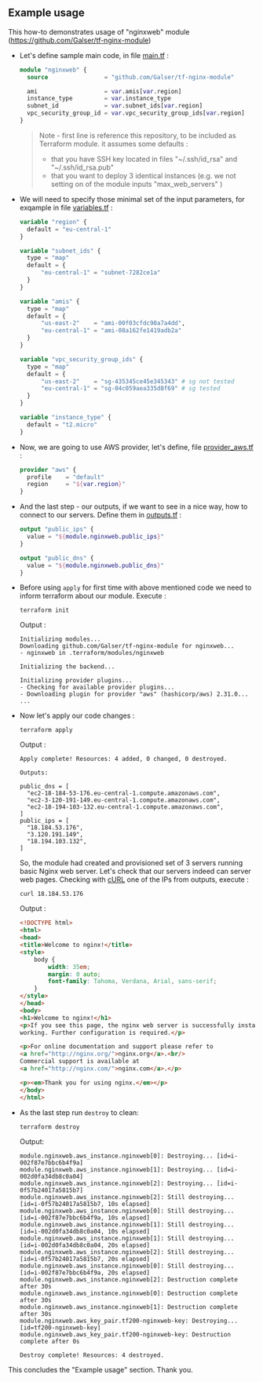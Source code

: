 ## Example usage 

This how-to demonstrates usage of "nginxweb" module (https://github.com/Galser/tf-nginx-module)

- Let's define sample main code, in file [main.tf](examples/main.tf) :
    ```terraform
    module "nginxweb" {
      source                = "github.com/Galser/tf-nginx-module"

      ami                   = var.amis[var.region]
      instance_type         = var.instance_type
      subnet_id             = var.subnet_ids[var.region]
      vpc_security_group_id = var.vpc_security_group_ids[var.region]    
    }
    ```
    > Note - first line is reference this repository, to be included as Terraform module.
    > it assumes some defaults :
    > - that you have SSH key located in files "~/.ssh/id_rsa" and "~/.ssh/id_rsa.pub"
    > - that you want to deploy 3 identical instances (e.g. we not setting on of the module inputs "max_web_servers" )

- We will need to specify those minimal set of the input parameters, for exqample in file [variables.tf](examples/variables.tf) :
    ```terraform
    variable "region" {
      default = "eu-central-1"
    }

    variable "subnet_ids" {
      type = "map"
      default = {
          "eu-central-1" = "subnet-7282ce1a"
      }
    }

    variable "amis" {
      type = "map"
      default = {
          "us-east-2"    = "ami-00f03cfdc90a7a4dd",
          "eu-central-1" = "ami-08a162fe1419adb2a"
      }
    }

    variable "vpc_security_group_ids" {
      type = "map"
      default = {
          "us-east-2"    = "sg-435345ce45e345343" # sg not tested 
          "eu-central-1" = "sg-04c059aea335d8f69" # sg tested
      }
    }

    variable "instance_type" {
      default = "t2.micro"
    }
    ```
- Now, we are going to use AWS provider, let's define, file [provider_aws.tf](examples/provider_aws.tf) :
    ```terraform
    provider "aws" {
      profile    = "default"
      region     = "${var.region}"
    }
    ```
- And the last step - our outputs, if we want to see in a nice way, how to connect to our servers. Define them in [outputs.tf](examples/outputs.tf) :
    ```terraform
    output "public_ips" {
      value = "${module.nginxweb.public_ips}"
    }

    output "public_dns" {
      value = "${module.nginxweb.public_dns}"
    }
    ```
- Before using `apply` for first time with above mentioned code we need to inform terraform about our module. Execute :
    ```
    terraform init
    ```
    Output :
    ```
    Initializing modules...
    Downloading github.com/Galser/tf-nginx-module for nginxweb...
    - nginxweb in .terraform/modules/nginxweb

    Initializing the backend...

    Initializing provider plugins...
    - Checking for available provider plugins...
    - Downloading plugin for provider "aws" (hashicorp/aws) 2.31.0...
    ...
    ```
- Now let's apply our code changes : 
    ```
    terraform apply
    ```
    Output :
    ```
    Apply complete! Resources: 4 added, 0 changed, 0 destroyed.

    Outputs:

    public_dns = [
      "ec2-18-184-53-176.eu-central-1.compute.amazonaws.com",
      "ec2-3-120-191-149.eu-central-1.compute.amazonaws.com",
      "ec2-18-194-103-132.eu-central-1.compute.amazonaws.com",
    ]
    public_ips = [
      "18.184.53.176",
      "3.120.191.149",
      "18.194.103.132",
    ]
    ```
    So, the module had created and provisioned set of 3 servers running basic Nginx web server. Let's check that our servers indeed can server web pages. Checking with [cURL](https://curl.haxx.se/)  one of the IPs from outputs, execute  :  
    ```
    curl 18.184.53.176
    ```
    Output : 
    ```html
    <!DOCTYPE html>
    <html>
    <head>
    <title>Welcome to nginx!</title>
    <style>
        body {
            width: 35em;
            margin: 0 auto;
            font-family: Tahoma, Verdana, Arial, sans-serif;
        }
    </style>
    </head>
    <body>
    <h1>Welcome to nginx!</h1>
    <p>If you see this page, the nginx web server is successfully installed and
    working. Further configuration is required.</p>

    <p>For online documentation and support please refer to
    <a href="http://nginx.org/">nginx.org</a>.<br/>
    Commercial support is available at
    <a href="http://nginx.com/">nginx.com</a>.</p>

    <p><em>Thank you for using nginx.</em></p>
    </body>
    </html>
    ```
- As the last step run `destroy` to clean:
    ```
    terraform destroy
    ```
    Output:
    ```
    module.nginxweb.aws_instance.nginxweb[0]: Destroying... [id=i-002f87e7bbc6b4f9a]
    module.nginxweb.aws_instance.nginxweb[1]: Destroying... [id=i-002d0fa34db8c0a04]
    module.nginxweb.aws_instance.nginxweb[2]: Destroying... [id=i-0f57b24017a5815b7]
    module.nginxweb.aws_instance.nginxweb[2]: Still destroying... [id=i-0f57b24017a5815b7, 10s elapsed]
    module.nginxweb.aws_instance.nginxweb[0]: Still destroying... [id=i-002f87e7bbc6b4f9a, 10s elapsed]
    module.nginxweb.aws_instance.nginxweb[1]: Still destroying... [id=i-002d0fa34db8c0a04, 10s elapsed]
    module.nginxweb.aws_instance.nginxweb[1]: Still destroying... [id=i-002d0fa34db8c0a04, 20s elapsed]
    module.nginxweb.aws_instance.nginxweb[2]: Still destroying... [id=i-0f57b24017a5815b7, 20s elapsed]
    module.nginxweb.aws_instance.nginxweb[0]: Still destroying... [id=i-002f87e7bbc6b4f9a, 20s elapsed]
    module.nginxweb.aws_instance.nginxweb[2]: Destruction complete after 30s
    module.nginxweb.aws_instance.nginxweb[0]: Destruction complete after 30s
    module.nginxweb.aws_instance.nginxweb[1]: Destruction complete after 30s
    module.nginxweb.aws_key_pair.tf200-nginxweb-key: Destroying... [id=tf200-nginxweb-key]
    module.nginxweb.aws_key_pair.tf200-nginxweb-key: Destruction complete after 0s

    Destroy complete! Resources: 4 destroyed.    
    ```
This concludes the "Example usage" section. Thank you.


